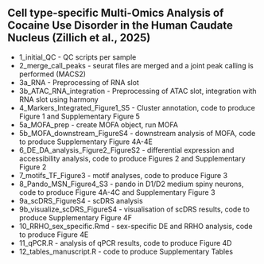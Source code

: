 ## Cell type-specific Multi-Omics Analysis of Cocaine Use Disorder in the Human Caudate Nucleus (Zillich et al., 2025)

* 1_initial_QC - QC scripts per sample 
* 2_merge_call_peaks - seurat files are merged and a joint peak calling is performed (MACS2)
* 3a_RNA - Preprocessing of RNA slot
* 3b_ATAC_RNA_integration - Preprocessing of ATAC slot, integration with RNA slot using harmony
* 4_Markers_Integrated_Figure1_S5 - Cluster annotation, code to produce Figure 1 and Supplementary Figure 5
* 5a_MOFA_prep - create MOFA object, run MOFA
* 5b_MOFA_downstream_FigureS4 - downstream analysis of MOFA, code to produce Supplementary Figure 4A-4E
* 6_DE_DA_analysis_Figure2_FigureS2 - differential expression and accessibility analysis, code to produce Figures 2 and Supplementary Figure 2
* 7_motifs_TF_Figure3 - motif analyses, code to produce Figure 3
* 8_Pando_MSN_Figure4_S3 - pando in D1/D2 medium spiny neurons, code to produce Figure 4A-4C and Supplementary Figure 3
* 9a_scDRS_FigureS4 - scDRS analysis
* 9b_visualize_scDRS_FigureS4 - visualisation of scDRS results, code to produce Supplementary Figure 4F 
* 10_RRHO_sex_specific.Rmd - sex-specific DE and RRHO analysis, code to produce Figure 4E
* 11_qPCR.R - analysis of qPCR results, code to produce Figure 4D
* 12_tables_manuscript.R - code to produce Supplementary Tables
